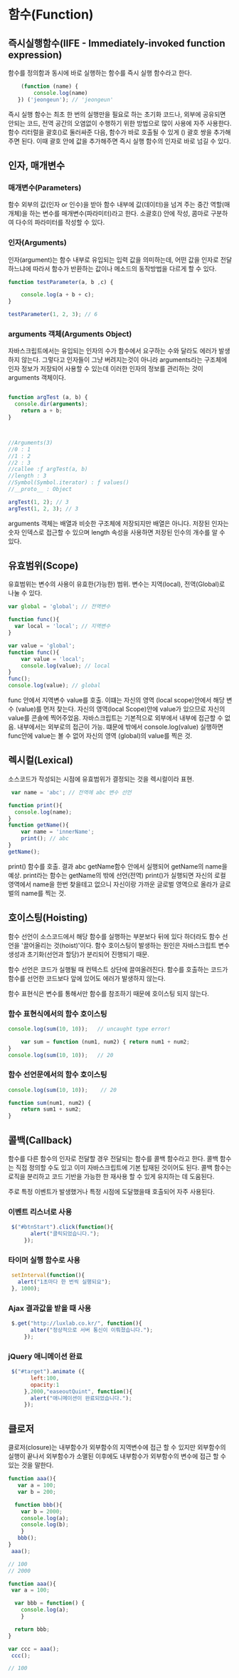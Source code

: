 # 함수(Function)

## 즉시실행함수(IIFE - Immediately-invoked function expression)
함수를 정의함과 동시에 바로 실행하는 함수를 즉시 실행 함수라고 한다.

```js
    (function (name) {
        console.log(name)
   }) ('jeongeun'); // 'jeongeun'
```

즉시 실행 함수는 최초 한 번의 실행만을 필요로 하는 초기화 코드나, 외부에 공유되면 안되는 코드,
전역 공간의 오염없이 수행하기 위한 방법으로 많이 사용에 자주 사용한다.
함수 리터럴을 괄호()로 둘러싸준 다음, 함수가 바로 호출될 수 있게 () 괄호 쌍을 추가해주면 된다.
이때 괄호 안에 값을 추가해주면 즉시 실행 함수의 인자로 바로 넘길 수 있다.


## 인자, 매개변수

### 매개변수(Parameters)
함수 외부의 값(인자 or 인수)을 받아 함수 내부에 값(데이터)을 넘겨 주는 중간 역할(매개체)을 하는 변수를
매개변수(파라미터)라고 한다.
소괄호() 안에 작성, 콤마로 구분하여 다수의 파라미터를 작성할 수 있다.


### 인자(Arguments)
인자(argument)는 함수 내부로 유입되는 입력 값을 의미하는데, 어떤 값을 인자로 전달하느냐에 따라서
함수가 반환하는 값이나 메소드의 동작방법을 다르게 할 수 있다.

```js
function testParameter(a, b ,c) {

	console.log(a + b + c);
}

testParameter(1, 2, 3); // 6

```

### arguments 객체(Arguments Object)

자바스크립트에서는 유입되는 인자의 수가 함수에서 요구하는 수와 달라도 에러가 발생하지 않는다.
그렇다고 인자들이 그냥 버려지는것이 아니라 arguments라는 구조체에 인자 정보가 저장되어
사용할 수 있는데 이러한 인자의 정보를 관리하는 것이 arguments 객체이다.

```js

function argTest (a, b) {
  console.dir(arguments);
    return a + b;
}



//Arguments(3)
//0 : 1
//1 : 2
//2 : 3
//callee :ƒ argTest(a, b)
//length : 3
//Symbol(Symbol.iterator) : ƒ values()
//__proto__ : Object

argTest(1, 2); // 3
argTest(1, 2, 3); // 3

```
arguments 객체는 배열과 비슷한 구조체에 저장되지만 배열은 아니다.
저장된 인자는 숫자 인덱스로 접근할 수 있으며 length 속성을 사용하면 저장된 인수의 개수를 알 수 있다.


## 유효범위(Scope)
유효범위는 변수의 사용이 유효한(가능한) 범위.
변수는 지역(local), 전역(Global)로 나눌 수 있다.

```js
var global = 'global'; // 전역변수

function func(){
  var local = 'local'; // 지역변수
}
```

```js
var value = 'global';
function func(){
	var value = 'local';
	console.log(value); // local
}
func();
console.log(value); // global
```
func 안에서 지역변수 value를 호출. 이떄는 자신의 영역 (local scope)안에서 해당 변수 (value)를 먼저 찾는다.
자신의 영역(local Scope)안에 value가 있으므로 자신의 value를 콘솔에 찍어주었음.
자바스크립트는 기본적으로 외부에서 내부에 접근할 수 없음. 내부에서는 외부로의 접근이 가능.
떄문에 밖에서 console.log(value) 실행하면 func안에 value는 볼 수 없어 자신의 영역 (global)의 value를 찍은 것.

## 렉시컬(Lexical)
소스코드가 작성되는 시점에 유효범위가 결정되는 것을 렉시컬이라 표현.

```js
 var name = 'abc'; // 전역에 abc 변수 선언

function print(){
  console.log(name);
}
function getName(){
	var name = 'innerName';
	print(); // abc
}
getName();
```

print() 함수를 호출. 결과 abc
getName함수 안에서 실행되어 getName의 name을 예상.
print라는 함수는 getName의 밖에 선언(전역)
print()가 실행되면 자신의 로컬 영역에서 name을 한번 찾을테고 없으니
자신이랑 가까운 글로벌 영역으로 올라가 글로벌의 name를 찍는 것.


## 호이스팅(Hoisting)
함수 선언이 소스코드에서 해당 함수를 실행하는 부분보다 뒤에 있다 하더라도 함수 선언을 '끌어올리는 것(hoist)'이다.
함수 호이스팅이 발생하는 원인은 자바스크립트 변수 생성과 초기화(선언과 할당)가 분리되어 진행되기 때문.

함수 선언은 코드가 실행될 때 컨텍스트 상단에 끌여올려진다.
함수를 호출하는 코드가 함수를 선언한 코드보다 앞에 있어도 에러가 발생하지 않는다.

함수 표현식은 변수를 통해서만 함수를 참조하기 때문에 호이스팅 되지 않는다.



### 함수 표현식에서의 함수 호이스팅
```js
console.log(sum(10, 10));   // uncaught type error!

    var sum = function (num1, num2) { return num1 + num2;
}
console.log(sum(10, 10));   // 20
```


### 함수 선언문에서의 함수 호이스팅
```js
console.log(sum(10, 10));    // 20

function sum(num1, num2) {
    return sum1 + sum2;
}
```


## 콜백(Callback)
함수를 다른 함수의 인자로 전달할 경우 전달되는 함수를 콜백 함수라고 한다.
콜백 함수는 직접 정의할 수도 있고 이미 자바스크립트에 기본 탑재된 것이어도 된다.
콜백 함수는 로직을 분리하고 코드 기반을 가능한 한 재사용 할 수 있게 유지하는 데 도움된다.

주로 특정 이벤트가 발생했거나 특정 시점에 도달했을때 호출되어 자주 사용된다.



### 이벤트 리스너로 사용

```js
 $("#btnStart").click(function(){
       alert("클릭되었습니다.");
     });
```

### 타이머 실행 함수로 사용

```js
 setInterval(function(){
   alert("1초마다 한 번씩 실행되요");
 }, 1000);
```

### Ajax 결과값을 받을 때 사용

```js
 $.get("http://luxlab.co.kr/", function(){
       alter("정상적으로 서버 통신이 이뤄졌습니다.");
     });
```

### jQuery 애니메이션 완료

```js
 $("#target").animate ({
       left:100,
       opacity:1
     },2000,"easeoutQuint", function(){
       alert("애니메이션이 완료되었습니다.");
     });
```



## 클로저

클로저(closure)는 내부함수가 외부함수의 지역변수에 접근 할 수 있지만 외부함수의 실행이 끝나서
외부함수가 소멸된 이후에도 내부함수가 외부함수의 변수에 접근 할 수 있는 것을 말한다.

```js
function aaa(){
   var a = 100;
   var b = 200;

  function bbb(){
    var b = 2000;
    console.log(a);
    console.log(b);
	}
   bbb();
}
 aaa();

// 100
// 2000
```

```js
function aaa(){
 var a = 100;

  var bbb = function() {
    console.log(a);
    }

  return bbb;
}

var ccc = aaa();
 ccc();

// 100
```
